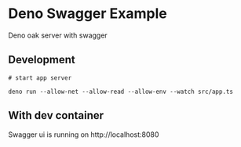 # Deno Swagger Example

Deno oak server with swagger

## Development

```
# start app server

deno run --allow-net --allow-read --allow-env --watch src/app.ts
```

## With dev container

Swagger ui is running on http://localhost:8080
